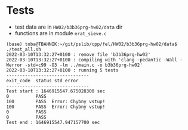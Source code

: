 # Tests

* test data are in `HW02/b3b36prg-hw02/data` dir
* functions are in module `erat_sieve.c`

```shell
(base) toba@TBAHNIK:~/git/pslib/cpp/fel/HW02/b3b36prg-hw02/data$ ./test_all.sh 
2022-03-10T13:32:27+0100 : remove file 'b3b36prg-hw02'
2022-03-10T13:32:27+0100 : compiling with 'clang -pedantic -Wall -Werror -std=c99 -O3 -lm ../main.c -o b3b36prg-hw02'
2022-03-10T13:32:27+0100 : running 5 tests
-------------------------------
exit_code  status std error
-------------------------------
Test start : 1646915547.675028300 sec
0          PASS 
100        PASS  Error: Chybny vstup!
100        PASS  Error: Chybny vstup!
0          PASS 
0          PASS 
Test end : 1646915547.947157700 sec
```